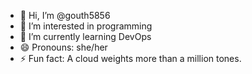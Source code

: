 - 👋 Hi, I’m @gouth5856
- 👀 I’m interested in programming
- 🌱 I’m currently learning DevOps
- 😄 Pronouns: she/her
- ⚡ Fun fact: A cloud weights more than a million tones.

<!---
gouth5856/gouth5856 is a ✨ special ✨ repository because its `README.md` (this file) appears on your GitHub profile.
You can click the Preview link to take a look at your changes.
--->
